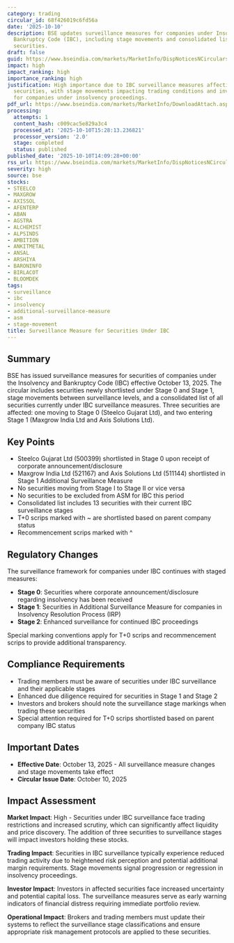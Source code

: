 ```yaml
---
category: trading
circular_id: 68f426019c6fd56a
date: '2025-10-10'
description: BSE updates surveillance measures for companies under Insolvency and
  Bankruptcy Code (IBC), including stage movements and consolidated list of affected
  securities.
draft: false
guid: https://www.bseindia.com/markets/MarketInfo/DispNoticesNCirculars.aspx?Noticeid={9110658C-0236-4601-9EAE-EB37A80501BF}&noticeno=20251010-56&dt=10/10/2025&icount=56&totcount=69&flag=0
impact: high
impact_ranking: high
importance_ranking: high
justification: High importance due to IBC surveillance measures affecting multiple
  securities, with stage movements impacting trading conditions and investor decisions
  for companies under insolvency proceedings.
pdf_url: https://www.bseindia.com/markets/MarketInfo/DownloadAttach.aspx?id=20251010-56&attachedId=5b914494-8a1c-4ac4-8ac3-af7ebd52eb5d
processing:
  attempts: 1
  content_hash: c009cac5e829a3c4
  processed_at: '2025-10-10T15:28:13.236821'
  processor_version: '2.0'
  stage: completed
  status: published
published_date: '2025-10-10T14:09:28+00:00'
rss_url: https://www.bseindia.com/markets/MarketInfo/DispNoticesNCirculars.aspx?Noticeid={9110658C-0236-4601-9EAE-EB37A80501BF}&noticeno=20251010-56&dt=10/10/2025&icount=56&totcount=69&flag=0
severity: high
source: bse
stocks:
- STEELCO
- MAXGROW
- AXISSOL
- AFENTERP
- ABAN
- AGSTRA
- ALCHEMIST
- ALPSINDS
- AMBITION
- ANKITMETAL
- ANSAL
- ARSHIYA
- BARONINFO
- BIRLACOT
- BLOOMDEK
tags:
- surveillance
- ibc
- insolvency
- additional-surveillance-measure
- asm
- stage-movement
title: Surveillance Measure for Securities Under IBC
---
```


## Summary

BSE has issued surveillance measures for securities of companies under the Insolvency and Bankruptcy Code (IBC) effective October 13, 2025. The circular includes securities newly shortlisted under Stage 0 and Stage 1, stage movements between surveillance levels, and a consolidated list of all securities currently under IBC surveillance measures. Three securities are affected: one moving to Stage 0 (Steelco Gujarat Ltd), and two entering Stage 1 (Maxgrow India Ltd and Axis Solutions Ltd).

## Key Points

- Steelco Gujarat Ltd (500399) shortlisted in Stage 0 upon receipt of corporate announcement/disclosure
- Maxgrow India Ltd (521167) and Axis Solutions Ltd (511144) shortlisted in Stage 1 Additional Surveillance Measure
- No securities moving from Stage I to Stage II or vice versa
- No securities to be excluded from ASM for IBC this period
- Consolidated list includes 13 securities with their current IBC surveillance stages
- T+0 scrips marked with ~ are shortlisted based on parent company status
- Recommencement scrips marked with ^

## Regulatory Changes

The surveillance framework for companies under IBC continues with staged measures:

- **Stage 0**: Securities where corporate announcement/disclosure regarding insolvency has been received
- **Stage 1**: Securities in Additional Surveillance Measure for companies in Insolvency Resolution Process (IRP)
- **Stage 2**: Enhanced surveillance for continued IBC proceedings

Special marking conventions apply for T+0 scrips and recommencement scrips to provide additional transparency.

## Compliance Requirements

- Trading members must be aware of securities under IBC surveillance and their applicable stages
- Enhanced due diligence required for securities in Stage 1 and Stage 2
- Investors and brokers should note the surveillance stage markings when trading these securities
- Special attention required for T+0 scrips shortlisted based on parent company IBC status

## Important Dates

- **Effective Date**: October 13, 2025 - All surveillance measure changes and stage movements take effect
- **Circular Issue Date**: October 10, 2025

## Impact Assessment

**Market Impact**: High - Securities under IBC surveillance face trading restrictions and increased scrutiny, which can significantly affect liquidity and price discovery. The addition of three securities to surveillance stages will impact investors holding these stocks.

**Trading Impact**: Securities in IBC surveillance typically experience reduced trading activity due to heightened risk perception and potential additional margin requirements. Stage movements signal progression or regression in insolvency proceedings.

**Investor Impact**: Investors in affected securities face increased uncertainty and potential capital loss. The surveillance measures serve as early warning indicators of financial distress requiring immediate portfolio review.

**Operational Impact**: Brokers and trading members must update their systems to reflect the surveillance stage classifications and ensure appropriate risk management protocols are applied to these securities.